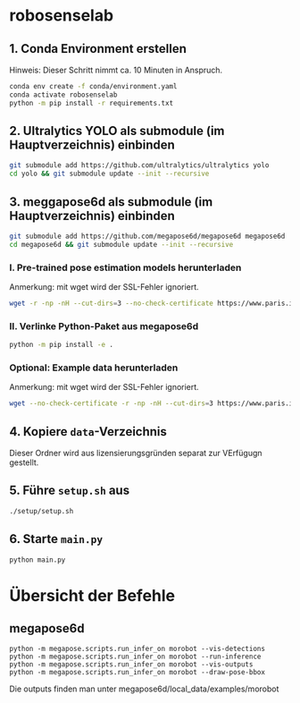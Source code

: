 # robosenselab

## 1. Conda Environment erstellen
Hinweis: Dieser Schritt nimmt ca. 10 Minuten in Anspruch.
```bash
conda env create -f conda/environment.yaml
conda activate robosenselab
python -m pip install -r requirements.txt
```

## 2. Ultralytics YOLO als submodule (im Hauptverzeichnis) einbinden 

```bash
git submodule add https://github.com/ultralytics/ultralytics yolo
cd yolo && git submodule update --init --recursive
```

## 3. meggapose6d als submodule (im Hauptverzeichnis) einbinden
```bash
git submodule add https://github.com/megapose6d/megapose6d megapose6d
cd megapose6d && git submodule update --init --recursive
```

### I. Pre-trained pose estimation models herunterladen
Anmerkung: mit wget wird der SSL-Fehler ignoriert.
```bash
wget -r -np -nH --cut-dirs=3 --no-check-certificate https://www.paris.inria.fr/archive_ylabbeprojectsdata/megapose/megapose-models/ -P ./local_data/megapose-models
```

### II. Verlinke Python-Paket aus megapose6d
```bash
python -m pip install -e .
```

### Optional: Example data herunterladen
Anmerkung: mit wget wird der SSL-Fehler ignoriert.
```bash
wget --no-check-certificate -r -np -nH --cut-dirs=3 https://www.paris.inria.fr/archive_ylabbeprojectsdata/megapose/examples/ -P ./local_data/examples
```

## 4. Kopiere `data`-Verzeichnis
Dieser Ordner wird aus lizensierungsgründen separat zur VErfügugn gestellt.

## 5. Führe `setup.sh` aus
```bash
./setup/setup.sh
```

## 6. Starte `main.py`
```bash
python main.py
```


# Übersicht der Befehle

## megapose6d
```
python -m megapose.scripts.run_infer_on morobot --vis-detections
python -m megapose.scripts.run_infer_on morobot --run-inference
python -m megapose.scripts.run_infer_on morobot --vis-outputs
python -m megapose.scripts.run_infer_on morobot --draw-pose-bbox
```
Die outputs finden man unter megapose6d/local_data/examples/morobot

